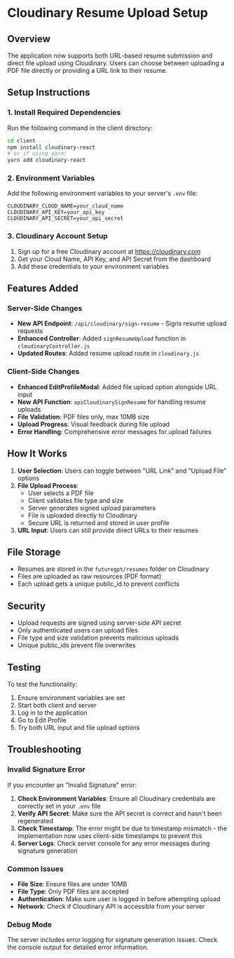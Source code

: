 # Cloudinary Resume Upload Setup

## Overview
The application now supports both URL-based resume submission and direct file upload using Cloudinary. Users can choose between uploading a PDF file directly or providing a URL link to their resume.

## Setup Instructions

### 1. Install Required Dependencies
Run the following command in the client directory:
```bash
cd client
npm install cloudinary-react
# or if using yarn:
yarn add cloudinary-react
```

### 2. Environment Variables
Add the following environment variables to your server's `.env` file:

```env
CLOUDINARY_CLOUD_NAME=your_cloud_name
CLOUDINARY_API_KEY=your_api_key
CLOUDINARY_API_SECRET=your_api_secret
```

### 3. Cloudinary Account Setup
1. Sign up for a free Cloudinary account at https://cloudinary.com
2. Get your Cloud Name, API Key, and API Secret from the dashboard
3. Add these credentials to your environment variables

## Features Added

### Server-Side Changes
- **New API Endpoint**: `/api/cloudinary/sign-resume` - Signs resume upload requests
- **Enhanced Controller**: Added `signResumeUpload` function in `cloudinaryController.js`
- **Updated Routes**: Added resume upload route in `cloudinary.js`

### Client-Side Changes
- **Enhanced EditProfileModal**: Added file upload option alongside URL input
- **New API Function**: `apiCloudinarySignResume` for handling resume uploads
- **File Validation**: PDF files only, max 10MB size
- **Upload Progress**: Visual feedback during file upload
- **Error Handling**: Comprehensive error messages for upload failures

## How It Works

1. **User Selection**: Users can toggle between "URL Link" and "Upload File" options
2. **File Upload Process**:
   - User selects a PDF file
   - Client validates file type and size
   - Server generates signed upload parameters
   - File is uploaded directly to Cloudinary
   - Secure URL is returned and stored in user profile
3. **URL Input**: Users can still provide direct URLs to their resumes

## File Storage
- Resumes are stored in the `futuregpt/resumes` folder on Cloudinary
- Files are uploaded as raw resources (PDF format)
- Each upload gets a unique public_id to prevent conflicts

## Security
- Upload requests are signed using server-side API secret
- Only authenticated users can upload files
- File type and size validation prevents malicious uploads
- Unique public_ids prevent file overwrites

## Testing
To test the functionality:
1. Ensure environment variables are set
2. Start both client and server
3. Log in to the application
4. Go to Edit Profile
5. Try both URL input and file upload options

## Troubleshooting

### Invalid Signature Error
If you encounter an "Invalid Signature" error:

1. **Check Environment Variables**: Ensure all Cloudinary credentials are correctly set in your `.env` file
2. **Verify API Secret**: Make sure the API secret is correct and hasn't been regenerated
3. **Check Timestamp**: The error might be due to timestamp mismatch - the implementation now uses client-side timestamps to prevent this
4. **Server Logs**: Check server console for any error messages during signature generation

### Common Issues
- **File Size**: Ensure files are under 10MB
- **File Type**: Only PDF files are accepted
- **Authentication**: Make sure user is logged in before attempting upload
- **Network**: Check if Cloudinary API is accessible from your server

### Debug Mode
The server includes error logging for signature generation issues. Check the console output for detailed error information.
